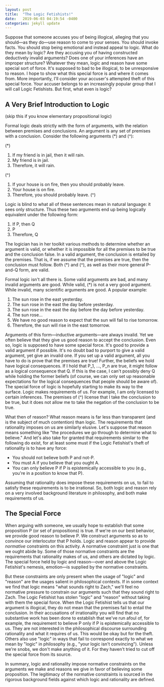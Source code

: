 ```yaml
---
layout: post
title:  "The Logic Fetishists!"
date:   2019-06-03 04:19:54 -0400
categories: jekyll update
---
```



Suppose that someone accuses you of being illogical, alleging that you should—as they do—use reason to come to your senses. You should invoke facts. You should stop being emotional and instead appeal to logic. What do they mean by logic? Are they accusing you of having constructed deductively invalid arguments? Does one of your inferences have an improper structure? Whatever they mean, logic and reason have some special sort of force. It's supposed to bad to be illogical, to be unresponsive to reason. I hope to show what this special force is and where it comes from. More importantly, I'll consider your accuser's attempted theft of this special force. Your accuser belongs to an increasingly popular group that I will call Logic Fetishists. But first, what even is logic?

## A Very Brief Introduction to Logic

(skip this if you know elementary propositional logic)

Formal logic deals strictly with the form of arguments, with the relation between premises and conclusions. An argument is any set of premises with a conclusion. Consider the following arguments (*) and (^):

(*)
1. If my friend is in jail, then it will rain.
2. My friend is in jail.
3. Therefore, it will rain.


(^)
1. If your house is on fire, then you should probably leave.
2. Your house is on fire.
3. Therefore, you should probably leave. (^)

Logic is blind to what all of these sentences mean in natural language: it sees only structure. Thus these two arguments end up being logically equivalent under the following form: 

1. If P, then Q
2. P
3. Therefore, Q

The logician has in her toolkit various methods to determine whether an argument is valid, or whether it is impossible for all the premises to be true and the conclusion false. In a valid argument, the conclusion is entailed by the premises. That is, if we assume that the premises are true, then the conclusion must follow. Both (*) and (^), as well as their more general P-and-Q form, are valid. 

Formal logic isn't all there is. Some valid arguments are bad, and many invalid arguments are good. While valid, (*) is not a very good argument. While invalid, many scientific arguments are good. A popular example: 

1. The sun rose in the east yesterday.
2. The sun rose in the east the day before yesterday. 
3. The sun rose in the east the day before the day before yesterday.
4. The sun rose...
5. We have no good reason to expect that the sun will fail to rise tomorrow. 
6. Therefore, the sun will rise in the east tomorrow. 

Arguments of this form—inductive arguments—are always invalid. Yet we often believe that they give us good reason to accept the conclusion. Even so, logic is supposed to have some special force. It's good to provide a valid argument if possible. It's no doubt bad to purport to give a valid argument, yet give an invalid one.  If you set up a valid argument, all you have to do is prove that the premises are true! Further, the beliefs we hold have logical consequences. If I hold that P_1, ..., P_n are true, it might follow as a logical consequence that Q. If this is the case, I can't possibly deny Q while holding the former beliefs (of course, we can only set up reasonable expectations for the logical consequences that people should be aware of). The special force of logic is hopefully starting to make its way to the surface. Logic makes requirements of us. For example, I am only licensed to certain inferences. The premises of (^) license that I take the conclusion to be true, but it does not allow me to take the negation of the conclusion to be true. 

What then of reason? What reason means is far less than transparent (and is the subject of much contention) than logic. The requirements that rationality imposes on us are similarly elusive. Let's suppose that reason means something like "the procedures we go through to determine what to believe." And let's also take for granted that requirements similar to the following do exist, for at least some must if the Logic Fetishist's theft of rationality is to have any force:

- You should not believe both P and not-P.
- You must A if you believe that you ought A.
- You can only believe P if P is epistemically accessible to you (e.g., you're in a position to know that P).

Assuming that rationality does impose these requirements on us, to fail to satisfy these requirements is to be irrational. So, both logic and reason rely on a very involved background literature in philosophy, and both make requirements of us.

## The Special Force

When arguing with someone, we usually hope to establish that some proposition P (or set of propositions) is true. If we're on our best behavior, we provide good reason to believe P. We construct arguments so as to convince our interlocutor that P holds. Logic and reason appear to provide *normative* constraints on this activity. A normative constraint just is one that we ought abide by. Some of those normative constraints are the requirements that rationality makes of us, and others are dictated by logic. The special force held by logic and reason—over and above the Logic Fetishist's nemesis, emotion—is supplied by the normative constraints. 

But these constraints are only present when the usage of "logic" and "reason" are the usages salient in philosophical contexts. If in some context we find that logic means "what sounds right to Zach," we'll feel no normative pressure to constrain our arguments such that they sound right to Zach. The Logic Fetishist has stolen "logic" and "reason" without taking with them the special force. When the Logic Fetishist tells us that our argument is illogical, they do not mean that the premises fail to entail the conclusion. In their accusations of irrationality you will find that no substantive work has been done to establish that we've run afoul of, for example, the requirement to believe P only if P is epistemically accessible to us. They are not interested in the philosophical discourse surrounding rationality and what it requires of us. This would be okay but for the theft. Others also use "logic" in ways that fail to correspond exactly to what we mean by "logic" in philosophy (e.g., "your logic isn't convincing"). Unless we're snobs, we don't make anything of it. For they haven't tried to cut off the special force from its source. 

In summary, logic and rationality impose normative constraints on the arguments we make and reasons we give in favor of believing some proposition. The legitimacy of the normative constraints is sourced in the rigorous background fields against which logic and rationality are defined.
